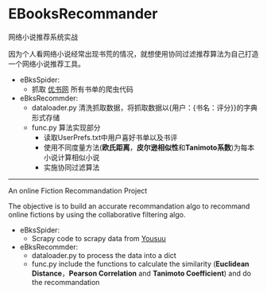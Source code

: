 # EBooksRecommander
网络小说推荐系统实战

因为个人看网络小说经常出现书荒的情况，就想使用协同过滤推荐算法为自己打造一个网络小说推荐工具。
* eBksSpider:
  * 抓取 [优书网](http://www.yousuu.com/booklist) 所有书单的爬虫代码
* eBksRecommder:
  * dataloader.py 清洗抓取数据，将抓取数据以{用户：{书名：评分}}的字典形式存储
  * func.py 算法实现部分
    *  读取UserPrefs.txt中用户喜好书单以及书评
	*  使用不同度量方法(**欧氏距离**，**皮尔逊相似性**和**Tanimoto系数**)为每本小说计算相似小说
	*  实施协同过滤算法
	
------
An online Fiction Recommandation Project

The objective is to build an accurate recommandation algo to recommand online fictions by using the collaborative filtering algo.
* eBksSpider:
  * Scrapy code to scrapy data from [Yousuu](http://www.yousuu.com/booklist)
* eBksRecommder:
  * dataloader.py to process the data into a dict
  * func.py include the functions to calculate the similarity (**Euclidean Distance**，**Pearson Correlation** and **Tanimoto Coefficient**) and do the recommandation